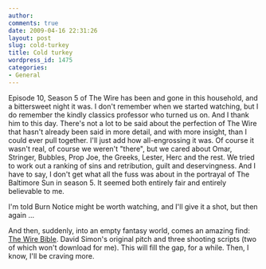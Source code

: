 ```yaml
---
author:
comments: true
date: 2009-04-16 22:31:26
layout: post
slug: cold-turkey
title: Cold turkey
wordpress_id: 1475
categories:
- General
---
```


Episode 10, Season 5 of The Wire has been and gone in this household, and a bittersweet night it was. I don't remember when we started watching, but I do remember the kindly classics professor who turned us on. And I thank him to this day. There's not a lot to be said about the perfection of The Wire that hasn't already been said in more detail, and with more insight, than I could ever pull together. I'll just add how all-engrossing it was. Of course it wasn't real, of course we weren't "there", but we cared about Omar, Stringer, Bubbles, Prop Joe, the Greeks, Lester, Herc and the rest. We tried to work out a ranking of sins and retribution, guilt and deservingness. And I have to say, I don't get what all the fuss was about in the portrayal of The Baltimore Sun in season 5. It seemed both entirely fair and entirely believable to me.

I'm told Burn Notice might be worth watching, and I'll give it a shot, but then again ...

And then, suddenly, into an empty fantasy world, comes an amazing find: [The Wire Bible](http://www.kottke.org/09/04/the-wire-bible). David Simon's original pitch and three shooting scripts (two of which won't download for me). This will fill the gap, for a while. Then, I know, I'll be craving more.


